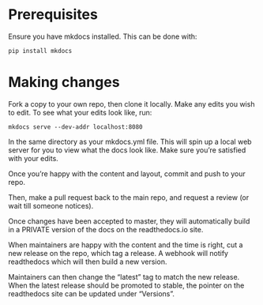 # Prerequisites

Ensure you have mkdocs installed. This can be done with:

```
pip install mkdocs
```

# Making changes

Fork a copy to your own repo, then clone it locally. Make any edits you wish to edit. To see what your edits look like, run:

```
mkdocs serve --dev-addr localhost:8080
```

In the same directory as your mkdocs.yml file. This will spin up a local web server for you to view what the docs look like. Make sure you’re satisfied with your edits.

Once you’re happy with the content and layout, commit and push to your repo.

Then, make a pull request back to the main repo, and request a review (or wait till someone notices).

Once changes have been accepted to master, they will automatically build in a PRIVATE version of the docs on the readthedocs.io site.

When maintainers are happy with the content and the time is right, cut a new release on the repo, which tag a release. A webhook will notify readthedocs which will then build a new version.

Maintainers can then change the “latest” tag to match the new release. When the
latest release should be promoted to stable, the pointer on the readthedocs site can be updated under “Versions”.
